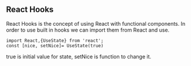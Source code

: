 ## React Hooks

React Hooks is the concept of using React with functional components.
In order to use built in hooks we can import them from React and use.
```
import React,{UseState} from 'react';
const [nice, setNice]= UseState(true)
```
true is initial value for state, setNice is function to change it.

